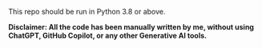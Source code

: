 This repo should be run in Python 3.8 or above.

**Disclaimer: All the code has been manually written by me, without using ChatGPT, GitHub Copilot, or any other Generative AI tools.**
